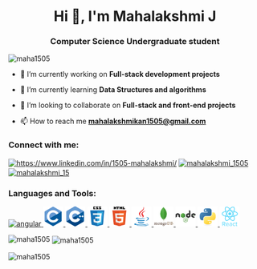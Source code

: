 <h1 align="center">Hi 👋, I'm Mahalakshmi J</h1>
<h3 align="center">Computer Science Undergraduate student</h3>

<p align="left"> <img src="https://komarev.com/ghpvc/?username=maha1505&label=Profile%20views&color=0e75b6&style=flat" alt="maha1505" /> </p>

- 🔭 I’m currently working on **Full-stack development projects**

- 🌱 I’m currently learning **Data Structures and algorithms**

- 👯 I’m looking to collaborate on **Full-stack and front-end projects**

- 📫 How to reach me **mahalakshmikan1505@gmail.com**

<h3 align="left">Connect with me:</h3>
<p align="left">
<a href="https://www.linkedin.com/in/1505-mahalakshmi/" target="blank"><img align="center" src="https://raw.githubusercontent.com/rahuldkjain/github-profile-readme-generator/master/src/images/icons/Social/linked-in-alt.svg" alt="https://www.linkedin.com/in/1505-mahalakshmi/" height="30" width="40" /></a>
<a href="https://www.hackerrank.com/mahalakshmi_1505" target="blank"><img align="center" src="https://raw.githubusercontent.com/rahuldkjain/github-profile-readme-generator/master/src/images/icons/Social/hackerrank.svg" alt="mahalakshmi_1505" height="30" width="40" /></a>
<a href="https://www.leetcode.com/mahalakshmi_15" target="blank"><img align="center" src="https://raw.githubusercontent.com/rahuldkjain/github-profile-readme-generator/master/src/images/icons/Social/leet-code.svg" alt="mahalakshmi_15" height="30" width="40" /></a>
</p>

<h3 align="left">Languages and Tools:</h3>
<p align="left"> <a href="https://angular.io" target="_blank" rel="noreferrer"> <img src="https://angular.io/assets/images/logos/angular/angular.svg" alt="angular" width="40" height="40"/> </a> <a href="https://www.cprogramming.com/" target="_blank" rel="noreferrer"> <img src="https://raw.githubusercontent.com/devicons/devicon/master/icons/c/c-original.svg" alt="c" width="40" height="40"/> </a> <a href="https://www.w3schools.com/cpp/" target="_blank" rel="noreferrer"> <img src="https://raw.githubusercontent.com/devicons/devicon/master/icons/cplusplus/cplusplus-original.svg" alt="cplusplus" width="40" height="40"/> </a> <a href="https://www.w3schools.com/css/" target="_blank" rel="noreferrer"> <img src="https://raw.githubusercontent.com/devicons/devicon/master/icons/css3/css3-original-wordmark.svg" alt="css3" width="40" height="40"/> </a> <a href="https://www.w3.org/html/" target="_blank" rel="noreferrer"> <img src="https://raw.githubusercontent.com/devicons/devicon/master/icons/html5/html5-original-wordmark.svg" alt="html5" width="40" height="40"/> </a> <a href="https://www.java.com" target="_blank" rel="noreferrer"> <img src="https://raw.githubusercontent.com/devicons/devicon/master/icons/java/java-original.svg" alt="java" width="40" height="40"/> </a> <a href="https://www.mongodb.com/" target="_blank" rel="noreferrer"> <img src="https://raw.githubusercontent.com/devicons/devicon/master/icons/mongodb/mongodb-original-wordmark.svg" alt="mongodb" width="40" height="40"/> </a> <a href="https://nodejs.org" target="_blank" rel="noreferrer"> <img src="https://raw.githubusercontent.com/devicons/devicon/master/icons/nodejs/nodejs-original-wordmark.svg" alt="nodejs" width="40" height="40"/> </a> <a href="https://www.python.org" target="_blank" rel="noreferrer"> <img src="https://raw.githubusercontent.com/devicons/devicon/master/icons/python/python-original.svg" alt="python" width="40" height="40"/> </a> <a href="https://reactjs.org/" target="_blank" rel="noreferrer"> <img src="https://raw.githubusercontent.com/devicons/devicon/master/icons/react/react-original-wordmark.svg" alt="react" width="40" height="40"/> </a> </p>

<p><img align="left" src="https://github-readme-stats.vercel.app/api/top-langs?username=maha1505&show_icons=true&locale=en&layout=compact" alt="maha1505" /></p>

<p>&nbsp;<img align="center" src="https://github-readme-stats.vercel.app/api?username=maha1505&show_icons=true&locale=en" alt="maha1505" /></p>

<p><img align="center" src="https://github-readme-streak-stats.herokuapp.com/?user=maha1505&" alt="maha1505" /></p>
